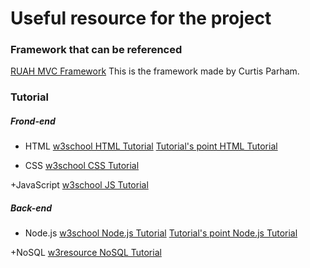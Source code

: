 # Useful resource for the project
### Framework that can be referenced
[RUAH MVC Framework](https://bitbucket.org/parhamcurtis/ruah-mvc-framework/src/master/)
This is the framework made by Curtis Parham.

### Tutorial
##### Frond-end
+ HTML
[w3school HTML Tutorial](https://www.w3schools.com/html/)
[Tutorial's point HTML Tutorial](https://www.tutorialspoint.com/html/index.htm)

+ CSS
[w3school CSS Tutorial](https://www.w3schools.com/css/)

+JavaScript
[w3school JS Tutorial](https://www.w3schools.com/js/)

##### Back-end
+ Node.js
[w3school Node.js Tutorial](https://www.w3schools.com/nodejs/)
[Tutorial's point Node.js Tutorial](https://www.tutorialspoint.com/nodejs/index.htm)

+NoSQL
[w3resource NoSQL Tutorial](https://www.w3resource.com/mongodb/nosql.php)
